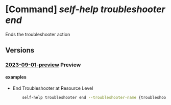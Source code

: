 # [Command] _self-help troubleshooter end_

Ends the troubleshooter action

## Versions

### [2023-09-01-preview](/Resources/mgmt-plane/L3tzY29wZX0vcHJvdmlkZXJzL21pY3Jvc29mdC5oZWxwL3Ryb3VibGVzaG9vdGVycy97fS9lbmQ=/2023-09-01-preview.xml) **Preview**

<!-- mgmt-plane /{scope}/providers/microsoft.help/troubleshooters/{}/end 2023-09-01-preview -->

#### examples

- End Troubleshooter at Resource Level
    ```bash
        self-help troubleshooter end --troubleshooter-name {troubleshooter-name} --scope {scope}
    ```
